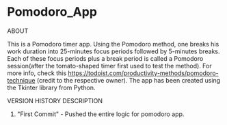# Pomodoro_App

ABOUT

This is a Pomodoro timer app. Using the Pomodoro method, one breaks his work duration into 25-minutes focus periods followed by 5-minutes breaks. Each of 
these focus periods plus a break period is called a Pomodoro session(after the tomato-shaped timer first used to test the method). For more info, check this https://todoist.com/productivity-methods/pomodoro-technique (credit to the respective owner). The app has been created using the Tkinter library from Python.

VERSION HISTORY DESCRIPTION

1. "First Commit" - Pushed the entire logic for pomodoro app.
